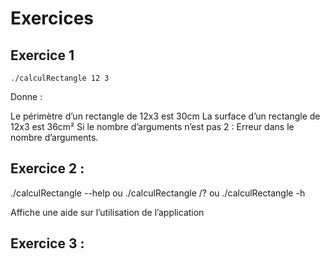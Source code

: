 # Exercices 

## Exercice 1

``` ./calculRectangle 12 3 ``` 

Donne : 

Le périmètre d’un rectangle de 12x3 est 30cm
La surface d’un rectangle de 12x3 est 36cm²
Si le nombre d’arguments n’est pas 2 :
Erreur dans le nombre d’arguments.

## Exercice 2 : 
./calculRectangle --help
ou ./calculRectangle /?
ou ./calculRectangle -h 

Affiche une aide sur l’utilisation de l’application

## Exercice 3 : 
